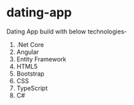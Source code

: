 # dating-app

Dating App build with below technologies-
1. .Net Core
2. Angular
3. Entity Framework
4. HTML5
5. Bootstrap
6. CSS
7. TypeScript 
8. C#
